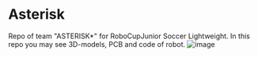 # Asterisk
Repo of team "ASTERISK*" for RoboCupJunior Soccer Lightweight. In this repo you may see 3D-models, PCB and code of robot.
![image](https://github.com/4simb/Asterisk/assets/78876157/1868d19e-6e43-4175-9157-6ba859b04bdb)
